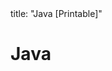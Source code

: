 <frontmatter>
title: "Java [Printable]"
</frontmatter>

<link rel="stylesheet" href="{{baseUrl}}/css/textbook.css">

<div class="website-content">

<div id="main">

# Java

<include src="collections/unit-inParent-asFlat-print.md" boilerplate />
<include src="enums/unit-inParent-asFlat-print.md" boilerplate />
<include src="varargs/unit-inParent-asFlat-print.md" boilerplate />
<include src="javaFXBasic/unit-inParent-asFlat-print.md" boilerplate />
<include src="streamsBasic/unit-inParent-asFlat-print.md" boilerplate />

</div>

</div>
